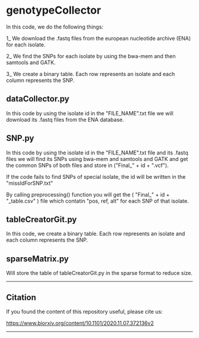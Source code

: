 # genotypeCollector
In this code, we do the following things:

1_ We download the .fastq files from the european nucleotide archive (ENA) for each isolate.

2_ We find the SNPs for each isolate by using the bwa-mem and then samtools and GATK.

3_ We create a binary table. Each row represents an isolate and each column represents the SNP.

## dataCollector.py
In this code by using the isolate id in the "FILE_NAME".txt file we will download its .fastq files from the ENA database.

## SNP.py
In this code by using the isolate id in the "FILE_NAME".txt file and its .fastq files we will find its SNPs using bwa-mem and samtools and GATK and get the common SNPs of both files and store in ("Final_" + id + ".vcf").

If the code fails to find SNPs of special isolate, the id will be written in the "missIdForSNP.txt"

By calling preprocessing() function you will get the ( "Final_" + id + "_table.csv" ) file which contatin "pos, ref, alt" for each SNP of that isolate.

## tableCreatorGit.py
In this code, we create a binary table. Each row represents an isolate and each column represents the SNP.

## sparseMatrix.py
Will store the table of tableCreatorGit.py in the sparse format to reduce size.

---

## Citation
If you found the content of this repository useful, please cite us:

https://www.biorxiv.org/content/10.1101/2020.11.07.372136v2

---
